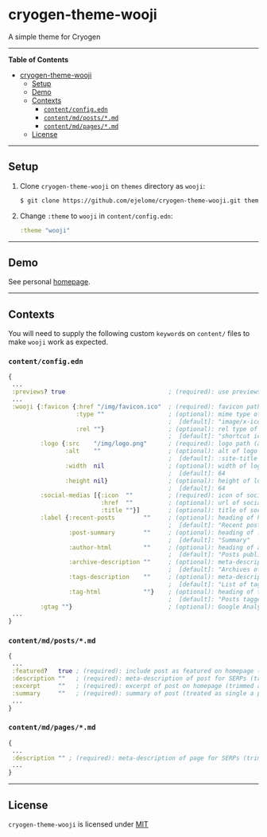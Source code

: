 cryogen-theme-wooji
===================

A simple theme for Cryogen

-------------------------------------------------------------------------------

<!-- markdown-toc start - Don't edit this section. Run M-x markdown-toc-refresh-toc -->
**Table of Contents**

- [cryogen-theme-wooji](#cryogen-theme-wooji)
    - [Setup](#setup)
    - [Demo](#demo)
    - [Contexts](#contexts)
        - [`content/config.edn`](#contentconfigedn)
        - [`content/md/posts/*.md`](#contentmdpostsmd)
        - [`content/md/pages/*.md`](#contentmdpagesmd)
    - [License](#license)

<!-- markdown-toc end -->

-------------------------------------------------------------------------------

Setup
-----

1. Clone `cryogen-theme-wooji` on `themes` directory as `wooji`:

    ``` bash
    $ git clone https://github.com/ejelome/cryogen-theme-wooji.git themes/wooji
    ```

2. Change `:theme` to `wooji` in `content/config.edn`:

    ``` clojure
    :theme "wooji"
    ```

-------------------------------------------------------------------------------

Demo
----

See personal [homepage](https://ejelome.com).

-------------------------------------------------------------------------------

Contexts
--------

You will need to supply the following custom `keyword`s on `content/` files to make `wooji` work as expected.

### `content/config.edn` ###

``` clojure
{
 ...
 :previews? true                             ; (required): use previews.html as home
 ...
 :wooji {:favicon {:href "/img/favicon.ico"  ; (required): favicon path (absolute path)
                   :type ""                  ; (optional): mime type of favicon
                                             ;  [default]: "image/x-icon"
                   :rel ""}                  ; (optional): rel type of favicon
                                             ;  [default]: "shortcut icon"
         :logo {:src    "/img/logo.png"      ; (required): logo path (absolute path)
                :alt    ""                   ; (optional): alt of logo if broken
                                             ;  [default]: :site-title
                :width  nil                  ; (optional): width of logo
                                             ;  [default]: 64
                :height nil}                 ; (optional): height of logo
                                             ;  [default]: 64
         :social-medias [{:icon  ""          ; (required): icon of socia media
                          :href  ""          ; (optional): url of social media
                          :title ""}]        ; (optional): title of social media
         :label {:recent-posts        ""     ; (optional): heading of homepage posts
                                             ;  [default]: "Recent posts"
                 :post-summary        ""     ; (optional): heading of :post-summary
                                             ;  [default]: "Summary"
                 :author-html         ""     ; (optional): heading of author.html
                                             ;  [default]: "Posts published by"
                 :archive-description ""     ; (optional): meta-description of archives.html
                                             ;  [default]: "Archives of posts according to date."
                 :tags-description    ""     ; (optional): meta-description of tags.html
                                             ;  [default]: "List of tags used on posts"
                 :tag-html            ""}    ; (optional): heading of tag.html
                                             ;  [default]: "Posts tagged with"
         :gtag ""}                           ; (optional): Google Analytics Tracking ID
 ...
}
```

### `content/md/posts/*.md` ###

``` clojure
{
 ...
 :featured?   true ; (required): include post as featured on homepage (use only on a single post)
 :description ""   ; (required): meta-description of post for SERPs (trimmed at 160th character)
 :excerpt     ""   ; (required): excerpt of post on homepage (trimmed at 150th character)
 :summary     ""   ; (required): summary of post (treated as single a paragraph)
 ...
}
```

### `content/md/pages/*.md` ###

``` clojure
{
 ...
 :description "" ; (required): meta-description of page for SERPs (trimmed at 160th character)
 ...
}
```

-------------------------------------------------------------------------------

License
-------

`cryogen-theme-wooji` is licensed under [MIT](./LICENSE)
